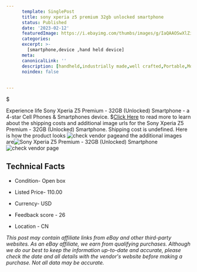 ```yaml
---
      template: SinglePost
      title: sony xperia z5 premium 32gb unlocked smartphone
      status: Published
      date: '2023-02-12'
      featuredImage: https://i.ebayimg.com/thumbs/images/g/IaQAAOSwXlZiJdfU/s-l225.jpg
      categories: 
      excerpt: >-
        [smartphone,device ,hand held device]
      meta:
      canonicalLink: ''
      description: [handheld,industrially made,well crafted,Portable,Mobile,Compact,Convenient,Lightweight,Maneuverable,Man-portable,Miniature,Carriable,Hand-held,Light,Holdable,Transportable,Mobile device,Pocket-sized,On-the-go,Wireless,Cordless,Compact size,Convenient size, smartphone,device ,hand held device]
      noindex: false
      
        
---
```

$

Experience life Sony Xperia Z5 Premium - 32GB (Unlocked) Smartphone - a 4-star Cell Phones & Smartphones device.
$[Click Here](https://www.ebay.com/itm/373964880142?hash=item57120b390e%3Ag%3AIaQAAOSwXlZiJdfU&mkevt=1&mkcid=1&mkrid=711-53200-19255-0&campid=%253CePNCampaignId%253E&customid=%253CreferenceId%253E&toolid=10049) to read more to learn about the shipping costs and additional image urls for the Sony Xperia Z5 Premium - 32GB (Unlocked) Smartphone. Shipping cost is undefined. Here is how the product looks ![check vendor page](https://i.ebayimg.com/thumbs/images/g/IaQAAOSwXlZiJdfU/s-l225.jpg)and the additional images are![Sony Xperia Z5 Premium - 32GB (Unlocked) Smartphone](https://i.ebayimg.com/images/g/IaQAAOSwXlZiJdfU/s-l1600.jpg)![check vendor page](https://origin-galleryplus.ebayimg.com/ws/web/373964880142_2_0_1/225x225.jpg,https://origin-galleryplus.ebayimg.com/ws/web/373964880142_3_0_1/225x225.jpg,https://origin-galleryplus.ebayimg.com/ws/web/373964880142_4_0_1/225x225.jpg,https://origin-galleryplus.ebayimg.com/ws/web/373964880142_5_0_1/225x225.jpg,https://origin-galleryplus.ebayimg.com/ws/web/373964880142_6_0_1/225x225.jpg,https://origin-galleryplus.ebayimg.com/ws/web/373964880142_7_0_1/225x225.jpg,https://origin-galleryplus.ebayimg.com/ws/web/373964880142_8_0_1/225x225.jpg,https://origin-galleryplus.ebayimg.com/ws/web/373964880142_9_0_1/225x225.jpg)



 ## Technical Facts 



     
      

 - Condition- Open box 


      

 - Listed Price- 110.00 


      

 - Currency- USD 


      

 - Feedback score - 26 


      

 - Location - CN 


      
      

 *_This post may contain affiliate links from eBay and other third-party websites. As an eBay affiliate, we earn from qualifying purchases. Although we do our best to keep the information up-to-date and accurate, please check the date and all details with the vendor's website before making a purchase. Not all data may be accurate._*






